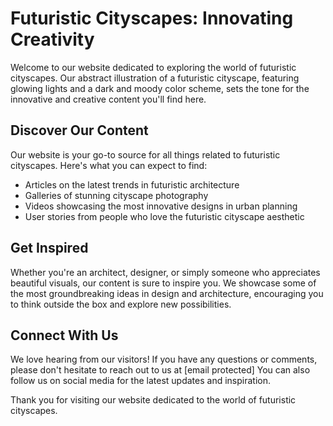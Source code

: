 <!--font:Montserrat-->

# Futuristic Cityscapes: Innovating Creativity

Welcome to our website dedicated to exploring the world of futuristic cityscapes. Our abstract illustration of a futuristic cityscape, featuring glowing lights and a dark and moody color scheme, sets the tone for the innovative and creative content you'll find here.

## Discover Our Content

Our website is your go-to source for all things related to futuristic cityscapes. Here's what you can expect to find:

- Articles on the latest trends in futuristic architecture
- Galleries of stunning cityscape photography
- Videos showcasing the most innovative designs in urban planning
- User stories from people who love the futuristic cityscape aesthetic

## Get Inspired

Whether you're an architect, designer, or simply someone who appreciates beautiful visuals, our content is sure to inspire you. We showcase some of the most groundbreaking ideas in design and architecture, encouraging you to think outside the box and explore new possibilities.

## Connect With Us

We love hearing from our visitors! If you have any questions or comments, please don't hesitate to reach out to us at [email protected] You can also follow us on social media for the latest updates and inspiration.

Thank you for visiting our website dedicated to the world of futuristic cityscapes.

<!--

Write me content for website with wallpaper which alt text is:

"A wallpaper featuring an abstract illustration of a futuristic cityscape, with glowing lights and a dark and moody color scheme, set against a gradient background."

The name/title of the page should not be 1:1 copy of the alt text but rather a real content of the website which is using this wallpaper.

- Use markdown format 
- Start with heading
- Heading should be short and concise
- The content should look like a real website 
- The website should not be about the wallpaper, wallpaper is just a related background
- Heading should be contain work "wallpaper" or "background"
- Include real sections like references, contact, user stories, etc. use things relevant to the page purpose.
- Feel free to use structure like headings, bullets, numbering, blockquotes, paragraphs, horizontal lines, etc.
- You can use formatting like bold or _italic_
- You can include UTF-8 emojis
- Links should be only #hash anchors (and you can refer to the document itself)
- Do not include images


---


# Futuristic Cityscape Wallpaper for Your Desktop Background

Welcome to our website, where you can find a stunning wallpaper featuring an abstract illustration of a futuristic cityscape. This wallpaper is perfect for those who love dark and moody color schemes with glowing lights that create a futuristic atmosphere. 

## Why Choose Our Wallpaper?

Our wallpaper is not only beautiful but also high-quality, ensuring that it will look great on your desktop background. It's easy to download and set up, making it the perfect choice for anyone who wants to update their computer's look quickly.

## User Stories

Here are some user stories from our satisfied customers:

> "I love this wallpaper! It's so unique and adds a cool vibe to my desktop. I've gotten so many compliments on it!" - Sarah L.

> "The colors in this wallpaper are amazing. It really makes my desktop stand out and gives me motivation to work." - John D.

## References

If you're interested in learning more about the inspiration behind this wallpaper, check out these references:

- [The Art of Future Cityscapes](#)
- [Creating Abstract Illustrations](#)

## Contact Us

If you have any questions or concerns, please don't hesitate to contact us at [email protected] We would love to hear from you!

Thank you for choosing our Futuristic Cityscape Wallpaper for your desktop background.


---


Heading should not include word "wallpaper". The website should not be about the wallpaper itself, wallpaper is just a related background, rewrite whole content.


---


# Welcome to Our Futuristic Cityscape Website

Immerse yourself in the world of futuristic cityscapes with our website. Our abstract illustration of a futuristic cityscape, featuring glowing lights and a dark and moody color scheme, is the perfect background for anyone who loves this aesthetic.

## Explore Our Content

Our website offers a variety of content related to futuristic cityscapes, including:

- Articles on the latest trends in futuristic architecture
- Galleries of stunning cityscape photography
- Videos showcasing the most innovative designs in urban planning
- User stories from people who love the futuristic cityscape aesthetic

## Get Inspired

Whether you're an architect, designer, or just someone who appreciates beautiful visuals, our website has something for everyone. Our content will inspire you to think outside the box and explore new ideas in design and architecture.

## Connect With Us

We love hearing from our visitors! If you have any questions or comments, please don't hesitate to reach out to us at [email protected] We also encourage you to follow us on social media for the latest updates and inspiration.

Thank you for visiting our Futuristic Cityscape website.


---


Heading is too long, rewrite whole content.


---


# Discover the World of Futuristic Cityscapes

Welcome to our website dedicated to all things related to futuristic cityscapes. Our abstract illustration of a futuristic cityscape, featuring glowing lights and a dark and moody color scheme, is just the beginning of what we have to offer.

## Explore Our Content

Our website is your go-to source for all things related to futuristic cityscapes. Here's what you can expect to find:

- Articles on the latest trends in futuristic architecture
- Galleries of stunning cityscape photography
- Videos showcasing the most innovative designs in urban planning
- User stories from people who love the futuristic cityscape aesthetic

## Get Inspired

Whether you're an architect, designer, or simply someone who appreciates beautiful visuals, our content is sure to inspire you. We showcase some of the most innovative and creative ideas in design and architecture, encouraging you to think outside the box and explore new possibilities.

## Connect With Us

We love hearing from our visitors! If you have any questions or comments, please don't hesitate to reach out to us at [email protected] You can also follow us on social media for the latest updates and inspiration.

Thank you for visiting our website dedicated to the world of futuristic cityscapes.


---


Heading is too long, rewrite whole content.


---


# Futuristic Cityscapes: A World of Innovation and Creativity

Welcome to our website dedicated to exploring the world of futuristic cityscapes. Our abstract illustration of a futuristic cityscape, featuring glowing lights and a dark and moody color scheme, sets the tone for the innovative and creative content you'll find here.

## Discover Our Content

Our website is your go-to source for all things related to futuristic cityscapes. Here's what you can expect to find:

- Articles on the latest trends in futuristic architecture
- Galleries of stunning cityscape photography
- Videos showcasing the most innovative designs in urban planning
- User stories from people who love the futuristic cityscape aesthetic

## Get Inspired

Whether you're an architect, designer, or simply someone who appreciates beautiful visuals, our content is sure to inspire you. We showcase some of the most groundbreaking ideas in design and architecture, encouraging you to think outside the box and explore new possibilities.

## Connect With Us

We love hearing from our visitors! If you have any questions or comments, please don't hesitate to reach out to us at [email protected] You can also follow us on social media for the latest updates and inspiration.

Thank you for visiting our website dedicated to the world of futuristic cityscapes.


---


Write me a Google font which is best fitting for the website.

Pick from the list:
- Lobster
- Exo 2
- Montserrat
- Great Vibes
- Barlow Condensed
- Poppins
- Orbitron
- Playfair Display
- Roboto
- Futura
- Open Sans
- IBM Plex Sans
- Raleway
- Alegreya
- Dancing Script
- Inter
- Lato


Write just the font name nothing else.


---


Montserrat

-->
